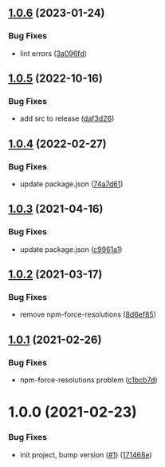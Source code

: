 ## [1.0.6](https://github.com/beecode-rs/msh-node-error/compare/v1.0.5...v1.0.6) (2023-01-24)


### Bug Fixes

* lint errors ([3a096fd](https://github.com/beecode-rs/msh-node-error/commit/3a096fdf5aceb7406791364795785e6730fb0034))

## [1.0.5](https://github.com/beecode-rs/msh-node-error/compare/v1.0.4...v1.0.5) (2022-10-16)


### Bug Fixes

* add src to release ([daf3d26](https://github.com/beecode-rs/msh-node-error/commit/daf3d26556a97b0746a0a9482bbdfc10cdc680b0))

## [1.0.4](https://github.com/beecode-rs/msh-node-error/compare/v1.0.3...v1.0.4) (2022-02-27)


### Bug Fixes

* update package.json ([74a7d61](https://github.com/beecode-rs/msh-node-error/commit/74a7d610eeef03f86265a4a658a5db6b66fd57bc))

## [1.0.3](https://github.com/beecode-rs/msh-node-error/compare/v1.0.2...v1.0.3) (2021-04-16)


### Bug Fixes

* update package.json ([c9961a1](https://github.com/beecode-rs/msh-node-error/commit/c9961a14eaa5212bcc4bc26988aa7cfcfeff9b4a))

## [1.0.2](https://github.com/beecode-rs/msh-node-error/compare/v1.0.1...v1.0.2) (2021-03-17)


### Bug Fixes

* remove npm-force-resolutions ([8d6ef85](https://github.com/beecode-rs/msh-node-error/commit/8d6ef85af0de56e69ea465e825b85a84075137a1))

## [1.0.1](https://github.com/beecode-rs/msh-node-error/compare/v1.0.0...v1.0.1) (2021-02-26)


### Bug Fixes

* npm-force-resolutions problem ([c1bcb7d](https://github.com/beecode-rs/msh-node-error/commit/c1bcb7de88dcc67a3e11b32b4b0231a3f36185bf))

# 1.0.0 (2021-02-23)


### Bug Fixes

* init project, bump version ([#1](https://github.com/beecode-rs/msh-node-error/issues/1)) ([171468e](https://github.com/beecode-rs/msh-node-error/commit/171468e87ebdde8b687af435b40b34ef0cb003f2))
